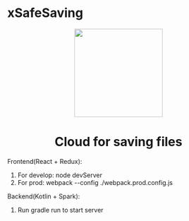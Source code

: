 # xSafeSaving

<div align="center">
    <img width="200" height="200"
      src="https://github.com/VitalyNikolaev/xSafeSaving/raw/master/Frontend/assets/favicon.png">
  <h1>Cloud for saving files</h1>
</div>


Frontend(React + Redux): 

 1. For develop: node devServer
 2. For prod: webpack  --config ./webpack.prod.config.js   
 
Backend(Kotlin + Spark):

1. Run gradle run to start server
